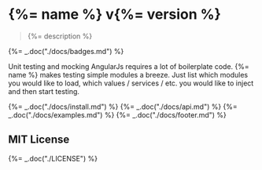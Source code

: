 # {%= name %} v{%= version %}

> {%= description %}

{%= _.doc("./docs/badges.md") %}

Unit testing and mocking AngularJs requires a lot of boilerplate code. {%= name %} makes testing
simple modules a breeze. Just list which modules you would like to load, which values / services / etc.
you would like to inject and then start testing.

{%= _.doc("./docs/install.md") %}
{%= _.doc("./docs/api.md") %}
{%= _.doc("./docs/examples.md") %}
{%= _.doc("./docs/footer.md") %}

## MIT License

{%= _.doc("./LICENSE") %}


